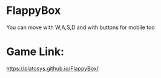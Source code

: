 # FlappyBox
You can move with W,A,S,D and with buttons for mobile too
# Game Link:
https://platosys.github.io/FlappyBox/
